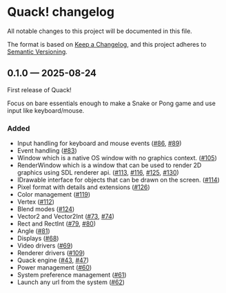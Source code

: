 # Quack! changelog

All notable changes to this project will be documented in this file.

The format is based on [Keep a Changelog](https://keepachangelog.com/en/1.0.0/), and this project adheres to [Semantic Versioning](https://semver.org/spec/v2.0.0.html).

## 0.1.0 &#8212; 2025-08-24

First release of Quack!

Focus on bare essentials enough to make a Snake or Pong game and use input like keyboard/mouse.

### Added

- Input handling for keyboard and mouse events ([#86], [#89])
- Event handling ([#83])
- Window which is a native OS window with no graphics context. ([#105])
- RenderWindow which is a window that can be used to render 2D graphics using SDL renderer api. ([#113], [#116], [#125], [#130])
- IDrawable interface for objects that can be drawn on the screen. ([#114])
- Pixel format with details and extensions ([#126])
- Color management ([#119])
- Vertex ([#112])
- Blend modes ([#124])
- Vector2 and Vector2Int ([#73], [#74])
- Rect and RectInt ([#79], [#80])
- Angle ([#81])
- Displays ([#68])
- Video drivers ([#69])
- Renderer drivers ([#109])
- Quack engine ([#43], [#47])
- Power management ([#60])
- System preference management ([#61])
- Launch any url from the system ([#62])

<!-- 0.1.0 -->
[#43]: https://github.com/kappaduck/quack/issues/43
[#47]: https://github.com/kappaduck/quack/issues/47
[#60]: https://github.com/kappaduck/quack/issues/60
[#61]: https://github.com/kappaduck/quack/issues/61
[#62]: https://github.com/kappaduck/quack/issues/62
[#68]: https://github.com/kappaduck/quack/issues/68
[#69]: https://github.com/kappaduck/quack/issues/69
[#73]: https://github.com/kappaduck/quack/issues/73
[#74]: https://github.com/kappaduck/quack/issues/74
[#79]: https://github.com/kappaduck/quack/issues/79
[#80]: https://github.com/kappaduck/quack/issues/80
[#81]: https://github.com/kappaduck/quack/issues/81
[#83]: https://github.com/kappaduck/quack/issues/83
[#86]: https://github.com/kappaduck/quack/issues/86
[#89]: https://github.com/kappaduck/quack/issues/89
[#105]: https://github.com/kappaduck/quack/issues/105
[#109]: https://github.com/kappaduck/quack/issues/109
[#112]: https://github.com/kappaduck/quack/issues/112
[#113]: https://github.com/kappaduck/quack/issues/113
[#114]: https://github.com/kappaduck/quack/issues/114
[#116]: https://github.com/kappaduck/quack/issues/116
[#119]: https://github.com/kappaduck/quack/issues/119
[#124]: https://github.com/kappaduck/quack/issues/124
[#125]: https://github.com/kappaduck/quack/issues/125
[#126]: https://github.com/kappaduck/quack/issues/126
[#130]: https://github.com/kappaduck/quack/issues/130

